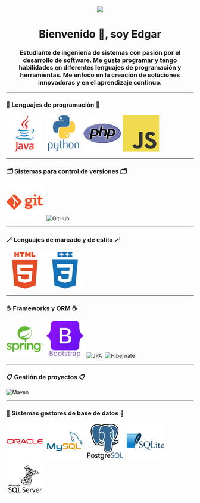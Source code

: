 <div id="header" align="center">
    <img src="https://media.giphy.com/media/qgQUggAC3Pfv687qPC/giphy.gif" width="400">
    <h1 align="center">Bienvenido 👋, soy Edgar</h1>
    <h3 align="center">Estudiante de ingeniería de sistemas con pasión por el desarrollo de software. Me gusta programar y tengo habilidades en diferentes lenguajes de programación y herramientas. Me enfoco en la creación de soluciones innovadoras y en el aprendizaje continuo.</h3>
</div>

---

<div align="left">
    <h3>💎 Lenguajes de programación 💎</h3>
    <div>
        <img src="https://github.com/devicons/devicon/blob/master/icons/java/java-original-wordmark.svg" title="Java" alt="Java" width="100" height="100">
        <img src="https://github.com/devicons/devicon/blob/master/icons/python/python-original-wordmark.svg" title="Python" alt="Python" width="100" height="100">
        <img src="https://github.com/devicons/devicon/blob/master/icons/php/php-original.svg" title="PHP" alt="PHP" width="100" height="100">
        <img src="https://github.com/devicons/devicon/blob/master/icons/javascript/javascript-original.svg" title="JavaScript" alt="JavaScript" width="100" height="100">
    </div>
</div>

---

<div align="left">
    <h3>🗂 Sistemas para control de versiones 🗂</h3>
    <div>
        <img src="https://github.com/devicons/devicon/blob/master/icons/git/git-plain-wordmark.svg" title="Git" alt="Git" width="100" height="100"/>&nbsp;
        <img src="https://icones.pro/wp-content/uploads/2021/06/icone-github-bleu.png" title="GitHub" alt="GitHub" width="100" height="100"/>
    </div>
</div>

---

<div align="left">
    <h3>🪄 Lenguajes de marcado y de estilo 🪄</h3>
    <div>
        <img src="https://github.com/devicons/devicon/blob/master/icons/html5/html5-plain-wordmark.svg" title="HTML5" alt="HTML5" width="100" height="100"/>&nbsp;
        <img src="https://github.com/devicons/devicon/blob/master/icons/css3/css3-plain-wordmark.svg" title="CSS3" alt="CSS3" width="100" height="100"/>
</div>

---

<div align="left">
    <h3>☕ Frameworks y ORM ☕</h3>
    <div>
        <img src="https://github.com/devicons/devicon/blob/master/icons/spring/spring-original-wordmark.svg" title="SpringBoot" alt="SpringBoot" width="100" height="100"/>&nbsp;
        <img src="https://github.com/devicons/devicon/blob/master/icons/bootstrap/bootstrap-original-wordmark.svg" title="Bootstrap" alt="Bootstrap" width="100" height="100"/>&nbsp;
        <img src="https://www.ambient-it.net/wp-content/uploads/2016/04/jpa-logo-175.png" title="JPA" alt="JPA" width="100" height="100"/>&nbsp;
        <img src="https://w7.pngwing.com/pngs/709/504/png-transparent-hibernate-spring-framework-java-persistence-api-java-annotation-others-text-logo-map-thumbnail.png" title="Hibernate" alt="Hibernate" width="Hibernate" height="100"/>
    </div>
</div>

---

<div align="left">
    <h3>📋 Gestión de proyectos 📋</h3>
    <div>
        <img src="" title="Maven" alt="Maven" width="100" height="100"/>
    </div>
</div>

---

<div align="left">
    <h3>📖 Sistemas gestores de base de datos 📖</h3>
    <div>
        <img src="https://github.com/devicons/devicon/blob/master/icons/oracle/oracle-original.svg" title="Oracle Database" alt="Oracle Database" width="100" height="100"/>&nbsp;
        <img src="https://github.com/devicons/devicon/blob/master/icons/mysql/mysql-original-wordmark.svg" title="MySQL" alt="MySQL" width="100" height="100"/>&nbsp;
        <img src="https://github.com/devicons/devicon/blob/master/icons/postgresql/postgresql-original-wordmark.svg" title="PostgreSQL" alt="PostgreSQL" width="100" height="100"/>&nbsp;
        <img src="https://github.com/devicons/devicon/blob/master/icons/sqlite/sqlite-original-wordmark.svg" title="SQLite" alt="SQLite" width="100" height="100"/>&nbsp;
        <img src="https://github.com/devicons/devicon/blob/master/icons/microsoftsqlserver/microsoftsqlserver-plain-wordmark.svg" title="Microsoft SQL Server" alt="Microsoft SQL Server" width="100" height="100"/>
    </div>
</div>

